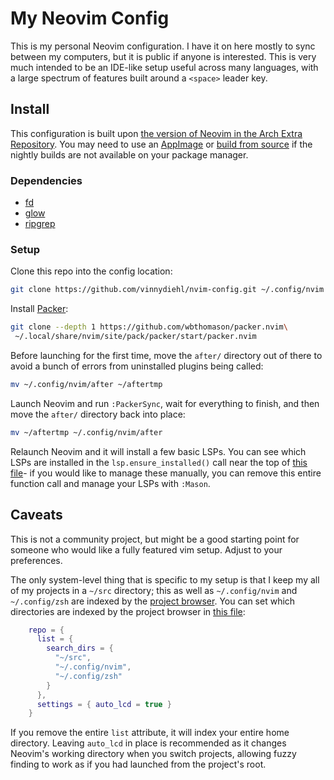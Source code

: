 # My Neovim Config

This is my personal Neovim configuration. I have it on here mostly to sync
between my computers, but it is public if anyone is interested. This is very
much intended to be an IDE-like setup useful across many languages, with a
large spectrum of features built around a `<space>` leader key.

## Install

This configuration is built upon [the version of Neovim in the Arch
Extra Repository](https://archlinux.org/packages/extra/x86_64/neovim/). You may
need to use an [AppImage](https://github.com/neovim/neovim/releases) or [build
from source](https://github.com/neovim/neovim/wiki/Building-Neovim) if the
nightly builds are not available on your package manager.

### Dependencies

 * [fd](https://github.com/sharkdp/fd)
 * [glow](https://github.com/charmbracelet/glow)
 * [ripgrep](https://github.com/BurntSushi/ripgrep)

### Setup

Clone this repo into the config location:

```sh
git clone https://github.com/vinnydiehl/nvim-config.git ~/.config/nvim
```

Install [Packer](https://github.com/wbthomason/packer.nvim):

```sh
git clone --depth 1 https://github.com/wbthomason/packer.nvim\
 ~/.local/share/nvim/site/pack/packer/start/packer.nvim
```

Before launching for the first time, move the `after/` directory out of there
to avoid a bunch of errors from uninstalled plugins being called:

```sh
mv ~/.config/nvim/after ~/aftertmp
```

Launch Neovim and run `:PackerSync`, wait for everything to finish, and then
move the `after/` directory back into place:

```sh
mv ~/aftertmp ~/.config/nvim/after
```

Relaunch Neovim and it will install a few basic LSPs. You can see which LSPs
are installed in the `lsp.ensure_installed()` call near the top of [this
file](https://github.com/vinnydiehl/nvim-config/blob/main/after/plugin/lsp.lua)-
if you would like to manage these manually, you can remove this entire function
call and manage your LSPs with `:Mason`.

## Caveats

This is not a community project, but might be a good starting point for someone
who would like a fully featured vim setup. Adjust to your preferences.

The only system-level thing that is specific to my setup is that I keep my all
of my projects in a `~/src` directory; this as well as `~/.config/nvim` and
`~/.config/zsh` are indexed by the [project
browser](https://github.com/nvim-telescope/telescope-project.nvim). You can
set which directories are indexed by the project browser in [this
file](https://github.com/vinnydiehl/nvim-config/blob/main/after/plugin/telescope.lua):

```lua
    repo = {
      list = {
        search_dirs = {
          "~/src",
          "~/.config/nvim",
          "~/.config/zsh"
        }
      },
      settings = { auto_lcd = true }
    }
```

If you remove the entire `list` attribute, it will index your entire home
directory. Leaving `auto_lcd` in place is recommended as it changes Neovim's
working directory when you switch projects, allowing fuzzy finding to work as
if you had launched from the project's root.
